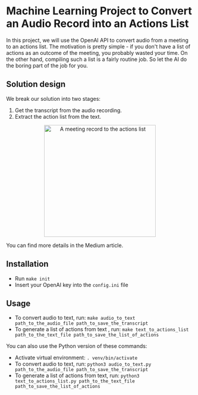 # Machine Learning Project to Convert an Audio Record into an Actions List 

In this project, we will use the OpenAI API to convert audio from a meeting to an actions list. The motivation is pretty simple - if you don't have a list of actions as an outcome of the meeting, you probably wasted your time. On the other hand, compiling such a list is a fairly routine job. So let the AI do the boring part of the job for you.

## Solution design

We break our solution into two stages:
1. Get the transcript from the audio recording.
2. Extract the action list from the text.

<p align="center">
  <img src="https://github.com/DanilBaibak/ml-in-production/blob/master/images/meeting_record_to_actions_list.png" width="300" title="A meeting record to the actions list">
</p>

You can find more details in the Medium article.

## Installation

* Run `make init`
* Insert your OpenAI key into the `config.ini` file

## Usage

* To convert audio to text, run: `make audio_to_text path_to_the_audio_file path_to_save_the_transcript`
* To generate a list of actions from text , run: `make text_to_actions_list path_to_the_text_file path_to_save_the_list_of_actions`

You can also use the Python version of these commands:

* Activate virtual environment: `. venv/bin/activate`
* To convert audio to text, run: `python3 audio_to_text.py path_to_the_audio_file path_to_save_the_transcript`
* To generate a list of actions from text, run: `python3 text_to_actions_list.py path_to_the_text_file path_to_save_the_list_of_actions`
